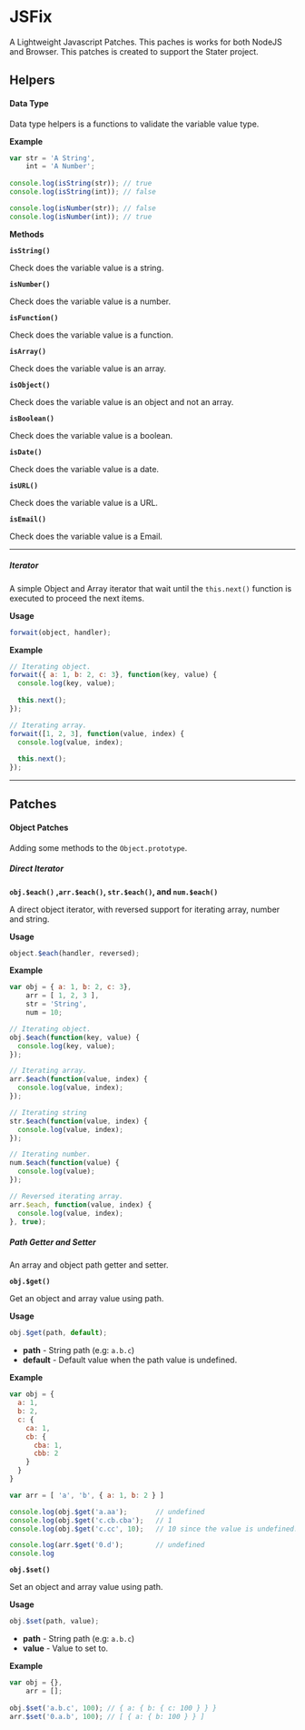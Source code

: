 # JSFix

A Lightweight Javascript Patches.
This paches is works for both NodeJS and Browser. This patches is created to support the Stater project.

## Helpers

#### Data Type

Data type helpers is a functions to validate the variable value type.

**Example**

```js
var str = 'A String',
    int = 'A Number';
    
console.log(isString(str)); // true
console.log(isString(int)); // false

console.log(isNumber(str)); // false
console.log(isNumber(int)); // true
```

**Methods**

**`isString()`**

Check does the variable value is a string.

**`isNumber()`**

Check does the variable value is a number.

**`isFunction()`**

Check does the variable value is a function.

**`isArray()`**

Check does the variable value is an array.

**`isObject()`**

Check does the variable value is an object and not an array.

**`isBoolean()`**

Check does the variable value is a boolean.

**`isDate()`**

Check does the variable value is a date.

**`isURL()`**

Check does the variable value is a URL.

**`isEmail()`**

Check does the variable value is a Email.

***
##### Iterator

A simple Object and Array iterator that wait until the `this.next()` function is executed to proceed the next items.

**Usage**

```js
forwait(object, handler);
```

**Example**

```js
// Iterating object.
forwait({ a: 1, b: 2, c: 3}, function(key, value) {
  console.log(key, value);
  
  this.next();
});

// Iterating array.
forwait([1, 2, 3], function(value, index) {
  console.log(value, index);
  
  this.next();
});
```

***
## Patches

#### Object Patches

Adding some methods to the `Object.prototype`.

##### **Direct Iterator**

**`obj.$each()` ,`arr.$each()`, `str.$each()`, and `num.$each()`**

A direct object iterator, with reversed support for iterating array, number and string.

**Usage**

```js
object.$each(handler, reversed);
```

**Example**

```js
var obj = { a: 1, b: 2, c: 3},
    arr = [ 1, 2, 3 ],
    str = 'String',
    num = 10;

// Iterating object.
obj.$each(function(key, value) {
  console.log(key, value);
});

// Iterating array.
arr.$each(function(value, index) {
  console.log(value, index);
});

// Iterating string
str.$each(function(value, index) {
  console.log(value, index);
});

// Iterating number.
num.$each(function(value) {
  console.log(value);
});

// Reversed iterating array.
arr.$each, function(value, index) {
  console.log(value, index);
}, true);
```

##### **Path Getter and Setter**

An array and object path getter and setter.

**`obj.$get()`**

Get an object and array value using path.

**Usage**

```js
obj.$get(path, default);
```

* **path**      - String path (e.g: `a.b.c`)
* **default**   - Default value when the path value is undefined.

**Example**

```js
var obj = { 
  a: 1,
  b: 2, 
  c: {
    ca: 1,
    cb: {
      cba: 1,
      cbb: 2
    }
  }
}

var arr = [ 'a', 'b', { a: 1, b: 2 } ]

console.log(obj.$get('a.aa');       // undefined
console.log(obj.$get('c.cb.cba');   // 1
console.log(obj.$get('c.cc', 10);   // 10 since the value is undefined.

console.log(arr.$get('0.d');        // undefined
console.log
```

**`obj.$set()`**

Set an object and array value using path.

**Usage**

```js
obj.$set(path, value);
```

* **path**  - String path (e.g: `a.b.c`)
* **value** - Value to set to.

**Example**

```js
var obj = {},
    arr = [];
    
obj.$set('a.b.c', 100); // { a: { b: { c: 100 } } }
arr.$set('0.a.b', 100); // [ { a: { b: 100 } } ]
```


